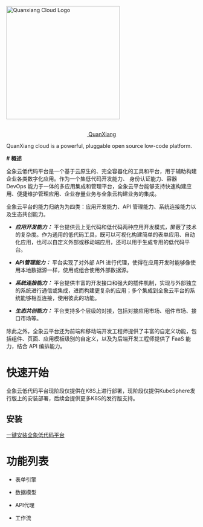 <p align="center">

  <a href="https://docs.clouden.io" target="blank"><img src="https://qxp-public.pek3b.qingstor.com/qxp_vertical_logo.svg" width="300" alt="Quanxiang Cloud Logo" /></a>

</p>

<p align="center">

  <br/>

  <a href="https://docs.clouden.io" target="blank">
​    QuanXiang

  </a>

</p>

<p align="center">

 QuanXiang cloud is a powerful, pluggable open source low-code platform.

</p>

**# 概述**

全象云低代码平台是一个基于云原生的、完全容器化的工具和平台，用于辅助构建企业各类数字化应用。作为一个集低代码开发能力、 身份认证能力、容器 DevOps 能力于一体的多应用集成和管理平台，全象云平台能够支持快速构建应用、便捷维护管理应用、企业存量业务与全象云构建业务的集成。

全象云平台的能力归纳为为四类：应用开发能力、API 管理能力、系统连接能力以及生态共创能力。

- ***应用开发能力：*** 平台提供云上无代码和低代码两种应用开发模式，屏蔽了技术的复杂度。作为通用的低代码工具，既可以可视化构建简单的表单应用、自动化应用，也可以自定义外部或移动端应用，还可以用于生成专用的低代码平台。

- ***API管理能力：*** 平台实现了对外部 API 进行代理，使得在应用开发时能够像使用本地数据源一样，使用或组合使用外部数据源。

- ***系统连接能力：*** 平台提供丰富的开发接口和强大的插件机制，实现与外部独立的系统进行通信或集成，进而构建更复杂的应用；多个集成到全象云平台的系统能够相互连接，使用彼此的功能。

- ***生态共创能力：*** 平台支持多个层级的对接，包括对接应用市场、组件市场、接口市场等。

除此之外，全象云平台还为前端和移动端开发工程师提供了丰富的自定义功能，包括组件、页面、应用模板级别的自定义，以及为后端开发工程师提供了 FaaS 能力，结合 API 编排能力。

# 快速开始

全象云低代码平台现阶段仅提供在K8S上进行部署，现阶段仅提供KubeSphere发行版上的安装部署，后续会提供更多K8S的发行版支持。

## 安装

[一键安装全象低代码平台](./doc/install_zh.md)

# 功能列表

- 表单引擎

- 数据模型

- API代理

- 工作流